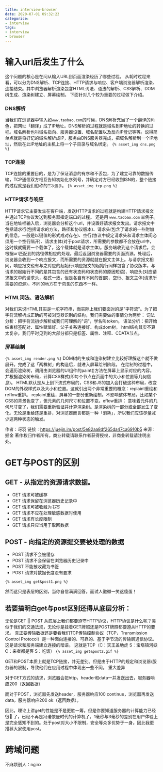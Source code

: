 ```yaml
---
title: interview-browser
date: 2020-07-01 09:32:23
categorice:
- interview
tags:
- interview
- browser
---
```


# 输入url后发生了什么
这个问题的核心是在问从输入URL到页面渲染经历了哪些过程。
从耗时过程来看，可以分为DNS解析、TCP连接、HTTP请求与响应、客户端浏览器解析渲染、连接结束。其中浏览器解析渲染包含HTML词法、语法的解析、CSS解析、DOM树生成、渲染树建立、屏幕绘制。
下面针对几个较为重要的过程做下介绍。

### DNS解析
当我们在浏览器中输入如`www.taobao.com`的时候，DNS解析充当了一个翻译的角色，把网址「翻译」成了IP地址。DNS解析的过程就是域名到IP地址的转换的过程。域名解析也叫域名指向、服务器设置、域名配置以及反向IP登记等等。说得简单点就是将好记的域名解析成IP，服务由DNS服务器完成，把域名解析到一个IP地址，然后在此IP地址的主机上将一个子目录与域名绑定。
`{% asset_img dns.png %}`

### TCP连接
TCP连接的重要目的，是为了保证消息的有序和不丢包，为了建立可靠的数据传输，TCP通信双方相互告知初始化序列号，并确定对方已经收到ISN的，整个链接的过程就是我们俗称的`三次握手`。
`{% asset_img tcp.png %}`

### HTTP请求与响应
HTTP请求它主要发生在客户端，发送HTTP请求的过程就是构建HTTP请求报文并通过TCP协议发送到服务器指定端口的过程。
还是用 `www.taobao.com` 举例子。
当在地址栏输入后，浏览器会分析这个url，并设置好请求报文发出。请求报文中包括请求行(包括请求的方法，路径和协议版本)、请求头(包含了请求的一些附加的信息，一般是以键值的形式成对存在)、空行(协议中规定请求头和请求主体间必须用一个空行隔开)、请求主体(对于post请求，所需要的参数都不会放在url中，这时候就需要一个载体了，这个载体就是请求主体)。服务端收到这个请求后，会根据url匹配到的路径做相应的处理，最后返回浏览器需要的页面资源。处理后，浏览器会收到一个响应报文，而所需要的资源就就在报文主体上。与请求报文相同，响应报文也有与之对应的起始行(响应报文的起始行同样包含了协议版本，与请求的起始行不同的是其包含的还有状态码和状态码的原因短语)、响应头(对应请求报文中的请求头，格式一致，但是各自有不同的首部)、空行、报文主体(请求所需要的资源)，不同的地方在于包含的东西不一样。

### HTML词法、语法解析
对我们来说HTML其实是一坨字符串，而实际上我们要面对的是"字符流"。为了把字符流解析成正确的可被浏览器识别的结构，我们需要做的事情分为两步：
词法分析：把字符流初步解析成我们可理解的"词"，学名叫token。
语法分析：把开始结束标签配对、属性赋值好、父子关系连接好、构成dom树。
html结构其实不算太复杂，我们平时见到的大部分都只是标签、属性、注释、CDATA节点。

### 屏幕绘制
`{% asset_img render.png %}`
DOM树的生成和渲染树建立比较好理解这个就不做展开。完成了这「两棵树」的构造后，就进入屏幕绘制阶段。
在绘制的过程中，会遍历渲染树，调用由浏览器的UI组件的paint()方法在屏幕上显示对应的内容，并根据渲染树布局，计算CSS样式(即每个节点在页面中的大小和位置等几何信息)。
HTML默认是从上到下流式布局的，CSS和JS的加入会打破这种布局，改变DOM的外观样式以及大小和位置。这就引出两个非常重要的概念：replaint重绘和reflow重排。
replaint重绘，屏幕的一部分重新绘制，不影响整体布局，比如某个CSS的背景色变了，但元素的几何尺寸和位置不变。eflow重排： 意味着元件的几何尺寸变了，我们需要重新验证并计算渲染树。是渲染树的一部分或全部发生了变化。无论是重绘还是重排，对浏览器而言都是一种「消耗」，所以我们应该尽量减少这两种状态的触发。

作者：冴羽
链接：https://juejin.im/post/5e82aa8df265da47ca6910b5
来源：掘金
著作权归作者所有。商业转载请联系作者获得授权，非商业转载请注明出处。


# GET与POST的区别

## GET - 从指定的资源请求数据。
- GET 请求可被缓存
- GET 请求保留在浏览器历史记录中
- GET 请求可被收藏为书签
- GET 请求不应在处理敏感数据时使用
- GET 请求有长度限制
- GET 请求只应当用于取回数据

## POST - 向指定的资源提交要被处理的数据
- POST 请求不会被缓存
- POST 请求不会保留在浏览器历史记录中
- POST 不能被收藏为书签
- POST 请求对数据长度没有要求

`{% asset_img get&post1.png %}`

然而这只是表层的区别，当你自信满满回答，面试人徽徽一笑这傻蛋！

## 若要搞明白get与post区别还得从底层分析：
无论是GET || POST 从底层上我们都要遵守HTTP协议，HTTP协议是什么呢？类似于我们的交通法规，无论你是挂着GET牌照还是POST牌照都要遵从HTTP的要求。
真正要传输数据还是要看我们TCP传输控制协议（TCP，Transmission Control Protocol）是一种面向连接的、可靠的、基于字节流的传输层通信协议。这是请求和服务端建立连接的暗语。
这就是TCP（C：天王盖地虎 S：宝塔镇河妖 C：来者都是客 S：吃饭）
`{% asset_img get&post2.gif %}`

GET和POST本质上就是TCP链接，并无差别。但是由于HTTP的规定和浏览器/服务器的限制，导致他们在应用过程中体现出一些不同。
重大差异

对于GET方式的请求，浏览器会把http，header和data一并发送出去，服务器响应200（返回数据）

而对于POST，浏览器先发送header，服务器响应100 continue，浏览器再发送data，服务器响应200 ok（返回数据）。

因此，理论上讲get的性能是不是更胜一筹，但是你要知道服务器的计算能力已经很🐂    了，已经不再是冯诺依曼时代的计算机了，1毫秒与3毫秒的差别在用户体验上是完全感知不到的。处于post对大小不限制，安全等众多优势于一身，因此我更推荐大家使用post。


# 跨域问题
不麻烦别人：nginx

